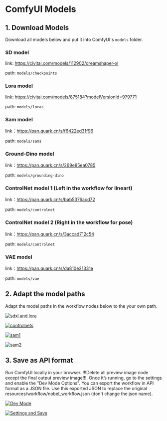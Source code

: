 # ComfyUI Models
## 1. Download Models
Download all models below and put it into ComfyUI's `models` folder. 
### SD model
link: https://civitai.com/models/112902/dreamshaper-xl

path: `models/checkpoints`

### Lora model
link: https://civitai.com/models/875184?modelVersionId=979771

path: `models/loras`

### Sam model
link：https://pan.quark.cn/s/f6422ed31f96

path: `models/sams`

### Ground-Dino model
link：https://pan.quark.cn/s/269e85ea0785

path: `models/grounding-dino`

### ControlNet model 1 (Left in the workflow for lineart)
link：https://pan.quark.cn/s/bab5376acd72

path: `models/controlnet`

### ControlNet model 2 (Right in the workflow for pose)
link：https://pan.quark.cn/s/3accad712c54

path: `models/controlnet`

### VAE model
link：https://pan.quark.cn/s/da810e21331e

path: `models/vae`

## 2. Adapt the model paths
Adapt the model paths in the workflow nodes below to the your own path.

[![sdxl and lora](https://img.picgo.net/2024/10/27/1280X1280-13420f8812ec103a9.png)](https://www.picgo.net/image/1280X1280-%281%29.oqa7JG)

[![controlnets](https://img.picgo.net/2024/10/27/7fc490b0-5923-4dbc-a650-a3d31374050ee32f3f55b2429e59.png)](https://www.picgo.net/image/7fc490b0-5923-4dbc-a650-a3d31374050e.oqahXk)

[![sam1](https://img.picgo.net/2024/10/27/7787472d-c1b0-4947-896b-928146f3aabba60dd8f63e87adf4.png)](https://www.picgo.net/image/7787472d-c1b0-4947-896b-928146f3aabb.oqaOlw)

[![sam2](https://img.picgo.net/2024/10/27/15113787-baab-4a02-99ee-eccdd0011c11c978a7fda8fae2cd.png)](https://www.picgo.net/image/15113787-baab-4a02-99ee-eccdd0011c11.oqaF5l)

## 3. Save as API format
Run ComfyUI locally in your browser. !!!Delete all preview image node except the final output preview image!!!. Once it’s running, go to the settings and enable the "Dev Mode Options". You can export the workflow in API format as a JSON file. Use this exported JSON to replace the original resources/workflow/nobel_workflow.json (don't change the json name).

[![Dev Mode](https://img.picgo.net/2024/10/27/PixPin_2024-10-27_13-48-00b778c961ae204a1f.png)](https://www.picgo.net/image/PixPin-2024-10-27-13-48-00.oqmTsi)

[![Settings and Save](https://img.picgo.net/2024/10/27/PixPin_2024-10-27_13-48-2251056c84f812c281.png)](https://www.picgo.net/image/PixPin-2024-10-27-13-48-22.oqmKLf)
